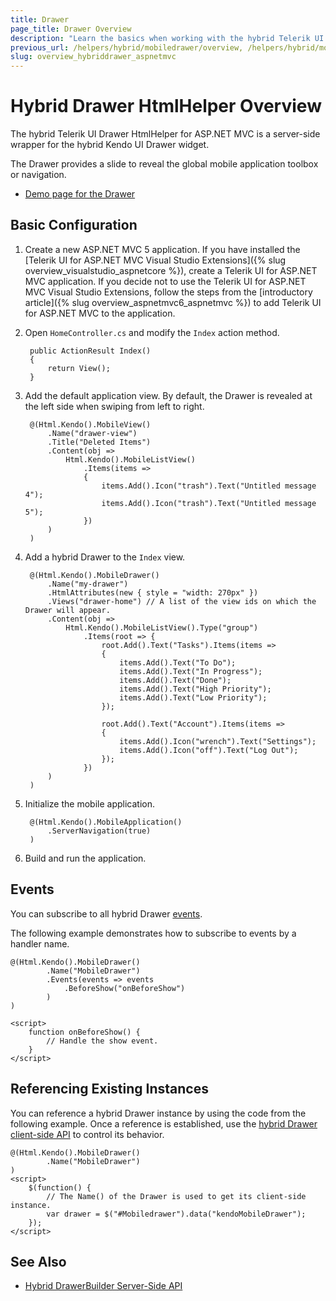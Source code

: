 ```yaml
---
title: Drawer
page_title: Drawer Overview
description: "Learn the basics when working with the hybrid Telerik UI Drawer HtmlHelper for ASP.NET MVC."
previous_url: /helpers/hybrid/mobiledrawer/overview, /helpers/hybrid/mobiledrawer
slug: overview_hybriddrawer_aspnetmvc
---
```


# Hybrid Drawer HtmlHelper Overview

The hybrid Telerik UI Drawer HtmlHelper for ASP.NET MVC is a server-side wrapper for the hybrid Kendo UI Drawer widget.

The Drawer provides a slide to reveal the global mobile application toolbox or navigation.

* [Demo page for the Drawer](https://demos.telerik.com/kendo-ui/m/index#drawer/index)

## Basic Configuration

1. Create a new ASP.NET MVC 5 application. If you have installed the [Telerik UI for ASP.NET MVC Visual Studio Extensions]({% slug overview_visualstudio_aspnetcore %}), create a Telerik UI for ASP.NET MVC application. If you decide not to use the Telerik UI for ASP.NET MVC Visual Studio Extensions, follow the steps from the [introductory article]({% slug overview_aspnetmvc6_aspnetmvc %}) to add Telerik UI for ASP.NET MVC to the application.
1. Open `HomeController.cs` and modify the `Index` action method.

        public ActionResult Index()
        {
            return View();
        }

1. Add the default application view. By default, the Drawer is revealed at the left side when swiping from left to right.

        @(Html.Kendo().MobileView()
            .Name("drawer-view")
            .Title("Deleted Items")
            .Content(obj =>
                Html.Kendo().MobileListView()
                    .Items(items =>
                    {
                        items.Add().Icon("trash").Text("Untitled message 4");
                        items.Add().Icon("trash").Text("Untitled message 5");
                    })
            )
        )

1. Add a hybrid Drawer to the `Index` view.

        @(Html.Kendo().MobileDrawer()
            .Name("my-drawer")
            .HtmlAttributes(new { style = "width: 270px" })
            .Views("drawer-home") // A list of the view ids on which the Drawer will appear.
            .Content(obj =>
                Html.Kendo().MobileListView().Type("group")
                    .Items(root => {
                        root.Add().Text("Tasks").Items(items =>
                        {
                            items.Add().Text("To Do");
                            items.Add().Text("In Progress");
                            items.Add().Text("Done");
                            items.Add().Text("High Priority");
                            items.Add().Text("Low Priority");
                        });

                        root.Add().Text("Account").Items(items =>
                        {
                            items.Add().Icon("wrench").Text("Settings");
                            items.Add().Icon("off").Text("Log Out");
                        });
                    })
            )
        )

1. Initialize the mobile application.

        @(Html.Kendo().MobileApplication()
            .ServerNavigation(true)
        )

1. Build and run the application.

## Events

You can subscribe to all hybrid Drawer [events](https://docs.telerik.com/kendo-ui/api/javascript/mobile/ui/drawer#events).

The following example demonstrates how to subscribe to events by a handler name.

    @(Html.Kendo().MobileDrawer()
            .Name("MobileDrawer")
            .Events(events => events
                .BeforeShow("onBeforeShow")
            )
    )

    <script>
        function onBeforeShow() {
            // Handle the show event.
        }
    </script>

## Referencing Existing Instances

You can reference a hybrid Drawer instance by using the code from the following example. Once a reference is established, use the [hybrid Drawer client-side API](https://docs.telerik.com/kendo-ui/api/javascript/mobile/ui/drawer#methods) to control its behavior.

    @(Html.Kendo().MobileDrawer()
            .Name("MobileDrawer")
    )
    <script>
        $(function() {
            // The Name() of the Drawer is used to get its client-side instance.
            var drawer = $("#Mobiledrawer").data("kendoMobileDrawer");
        });
    </script>

## See Also

* [Hybrid DrawerBuilder Server-Side API](https://docs.telerik.com/aspnet-mvc/api/kendo.mvc.ui.fluent/mobiledrawerbuilder)
